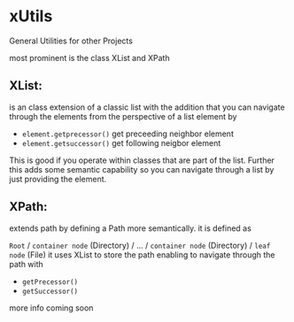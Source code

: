# xUtils
General Utilities for other Projects

most prominent is the class XList and XPath

## XList:
is an class extension of a classic list with the addition that you can navigate through the elements from the perspective of a list element by
- `element.getprecessor()` get preceeding neighbor element
- `element.getsuccessor()` get following neigbor element

This is good if you operate within classes that are part of the list. Further this adds some semantic capability so you can navigate through a list by just providing the element.

## XPath:
extends path by defining a Path more semantically.
it is defined as

`Root` / `container node` (Directory) / ... / `container node` (Directory) / `leaf node` (File)
it uses XList to store the path enabling to navigate through the path with
- `getPrecessor()`
- `getSuccessor()`


more info coming soon
